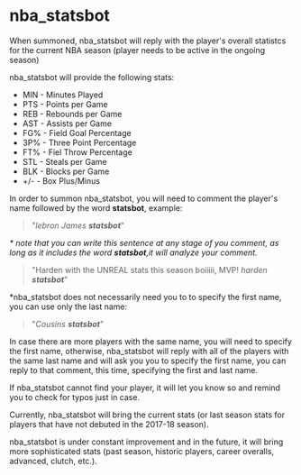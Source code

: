 # nba_statsbot

When summoned, nba_statsbot will reply with the player's overall statistcs for the current NBA season (player needs to be active in the ongoing season)

nba_statsbot will provide the following stats:

* MIN - Minutes Played
* PTS - Points per Game
* REB - Rebounds per Game
* AST - Assists per Game
* FG% - Field Goal Percentage
* 3P% - Three Point Percentage
* FT% - Fiel Throw Percentage
* STL - Steals per Game
* BLK - Blocks per Game
* +/- - Box Plus/Minus

In order to summon nba_statsbot, you will need to comment the player's name followed by the word **statsbot**, example:

> "_lebron James **statsbot**_" 

_* note that you can write this sentence at any stage of you comment, as long as it includes the word **statsbot**,it will analyze your comment._

> "Harden with the UNREAL stats this season boiiiii, MVP! _harden **statsbot**_"

*nba_statsbot does not necessarily need you to to specify the first name, you can use only the last name:

> "_Cousins **statsbot**_" 

In case there are more players with the same name, you will need to specify the first name, otherwise, nba_statsbot will reply with all of the players with the same last name and will ask you you to specify the first name, you can reply to that comment, this time, specifying the first and last name.

If nba_statsbot cannot find your player, it will let you know so and remind you to check for typos just in case.

Currently, nba_statsbot will bring the current stats (or last season stats for players that have not debuted in the 2017-18 season).

nba_statsbot is under constant improvement and in the future, it will bring more sophisticated stats (past season, historic players, career overalls, advanced, clutch, etc.).
